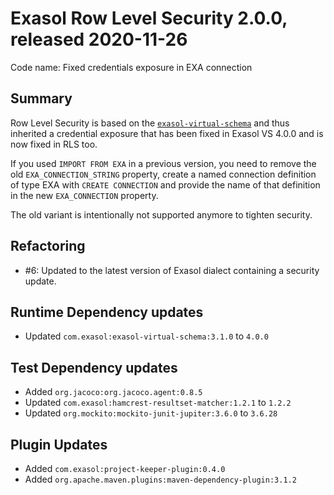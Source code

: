 # Exasol Row Level Security 2.0.0, released 2020-11-26

Code name: Fixed credentials exposure in EXA connection

## Summary

Row Level Security is based on the [`exasol-virtual-schema`](https://github.com/exasol/exasol-virtual-schema) and thus
inherited a credential exposure that has been fixed in Exasol VS 4.0.0 and is now fixed in RLS too.

If you used `IMPORT FROM EXA` in a previous version, you need to remove the old `EXA_CONNECTION_STRING` property,
create a named connection definition of type EXA with `CREATE CONNECTION` and provide the name of that definition in the
new `EXA_CONNECTION` property.

The old variant is intentionally not supported anymore to tighten security.

## Refactoring

* #6: Updated to the latest version of Exasol dialect containing a security update.

## Runtime Dependency updates
 
* Updated `com.exasol:exasol-virtual-schema:3.1.0` to `4.0.0`

## Test Dependency updates

* Added `org.jacoco:org.jacoco.agent:0.8.5`
* Updated `com.exasol:hamcrest-resultset-matcher:1.2.1` to `1.2.2`
* Updated `org.mockito:mockito-junit-jupiter:3.6.0` to `3.6.28`

## Plugin Updates

* Added `com.exasol:project-keeper-plugin:0.4.0`
* Added `org.apache.maven.plugins:maven-dependency-plugin:3.1.2`
